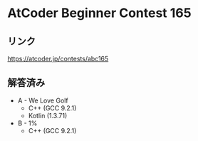 # AtCoder Beginner Contest 165
## リンク
https://atcoder.jp/contests/abc165

## 解答済み
- A - We Love Golf
	- C++ (GCC 9.2.1)
	- Kotlin (1.3.71)
- B - 1%
	- C++ (GCC 9.2.1)